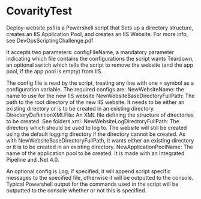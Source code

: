 # CovarityTest

Deploy-website.ps1 is a Powershell script that Sets up a directory structure,
creates an IIS Application Pool, and creates an IIS Website. For more info, see
DevOpsScriptingChallenge.pdf

It accepts two parameters:
configFileName, a mandatory parameter indicating which file contains the 
	configurations the script wants
Teardown, an optional switch which tells the script to remove the website (and
	the app pool, if the app pool is empty) from IIS.

The config file is read by the script, treating any line with one = symbol as a
configuration variable. The required configs are:
NewWebsiteName: the name to use for the new IIS website
NewWebsiteBaseDirectoryFullPath: The path to the root directory of the new IIS 
	website. It needs to be either an existing directory or is to be created
	in an existing directory.
DirectoryDefinitionXMLFile: An XML file defining the structure of directories
	to be created. See folders.xml.
NewWebsiteLogDirectoryFullPath: The directory which should be used to log to.
	The website will still be created using the default logging directory if
	the directory cannot be created. As with 
	NewWebsiteBaseDirectoryFullPath, it wants either an existing directory
	or it is to be created in an existing directory.
NewApplicationPoolName: The name of the application pool to be created. It is
	made with an Integrated Pipeline and .Net 4.0.

An optional config is Log; if specified, it will append script specific messages
	to the specified file, otherwise it will be outputted to the console. 
	Typical Powershell output for the commands used in the script will be 
	outputted to the console whether or not this is specified.
